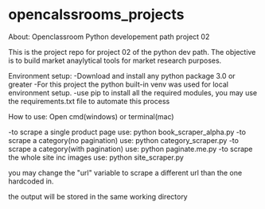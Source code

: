 # opencalssrooms_projects
About:
Openclassroom Python developement path project 02

This is the project repo for project 02 of the python dev path. 
The objective is to build market anaylytical tools for market research purposes.


Environment setup:
-Download and install any python package 3.0 or greater
-For this project the python built-in venv was used for local environment setup.
-use pip to install all the required modules, you may use the requirements.txt file to automate this process

How to use:
Open cmd(windows) or terminal(mac)

-to scrape a single product page use: python book_scraper_alpha.py
-to scrape a category(no pagination) use: python category_scraper.py
-to scrape a category(with pagination) use: python paginate.me.py
-to scrape the whole site inc images use: python site_scraper.py

you may change the "url" variable to scrape a different url than the one hardcoded in.

the output will be stored in the same working directory
